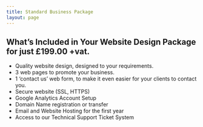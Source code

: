 ```yaml
---
title: Standard Business Package
layout: page
---
```

## What’s Included in Your Website Design Package for just £199.00 +vat.

* Quality website design, designed to your requirements.
* 3 web pages to promote your business.
* 1 ‘contact us’ web form, to make it even easier for your clients to contact you.
* Secure website (SSL, HTTPS)
* Google Analytics Account Setup
* Domain Name registration or transfer
* Email and Website Hosting for the first year
* Access to our Technical Support Ticket System
